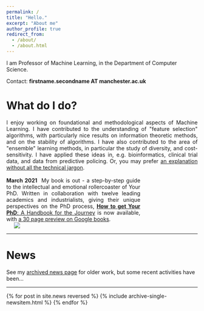 ```yaml
---
permalink: /
title: "Hello."
excerpt: "About me"
author_profile: true
redirect_from: 
  - /about/
  - /about.html
---
```


I am Professor of Machine Learning, in the Department of Computer Science.

Contact: <b>firstname.secondname AT manchester.ac.uk</b>

What do I do?
======
<div style="text-align: justify;">
I enjoy working on foundational and methodological aspects of Machine Learning.
I have contributed to the understanding of "feature selection" algorithms, with particularly nice results on information theoretic methods, and on the stability of algorithms.
I have also contributed to the area of "ensemble" learning methods, in particular the study of diversity, and cost-sensitivity.
I have applied these ideas in, e.g. bioinformatics, clinical trial data, and data from predictive policing.
Or, you may prefer <a href="{{ base_path }}/nojargon">an explanation without all the technical jargon</a>.
</div><br>

<div style="width:70%;display:inline-block;vertical-align: top;text-align: justify;"> <b>March 2021</b>&nbsp; My book is out - a step-by-step guide to the intellectual and emotional rollercoaster of Your PhD. Written in collaboration with twelve leading academics and industrialists, giving their unique perspectives on the PhD process, <a href="https://www.amazon.co.uk/dp/0198866925/"><b>How to get Your PhD</b>: A Handbook for the Journey</a> is now available, with <a href="http://bit.ly/2ZXNc2y">a 30 page preview on Google books</a>. <a href="https://profgavinbrown.github.io/news/March2021-book/" rel="permalink"></a></div><div style="padding-left:20px;width:30%;display:inline-block; min-width:2.2cm; align: center;vertical-align: middle;"> <img src="https://cdn.waterstones.com/bookjackets/large/9780/1988/9780198866923.jpg" style="" /></div><hr />


News
======
See my <a href="{{ base_path }}/newsarchive">archived news page</a> for older work, but some recent activities have been...

<hr>

{% for post in site.news reversed %}
  {% include archive-single-newsitem.html %}
{% endfor %}







